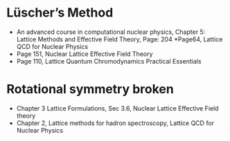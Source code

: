 # Lüscher’s Method

* An advanced course in computational nuclear physics, Chapter 5: Lattice Methods and Effective Field Theory, Page: 204
*Page64, Lattice QCD for Nuclear Physics
* Page 151, Nuclear Lattice Effective Field Theory
* Page 110, Lattice Quantum Chromodynamics Practical Essentials


# Rotational symmetry broken
* Chapter 3 Lattice Formulations, Sec 3.6, Nuclear Lattice Effective Field theory
* Chapter 2, Lattice methods for hadron spectroscopy, Lattice QCD for Nuclear Physics